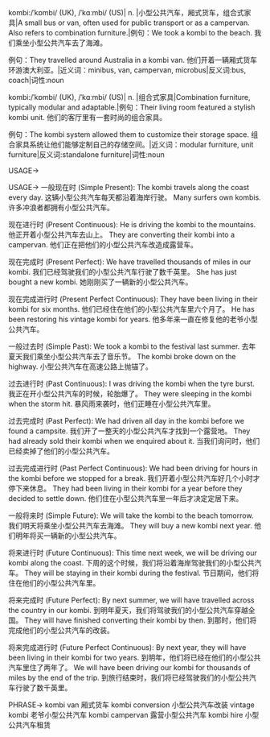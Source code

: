 kombi:/ˈkɒmbi/ (UK), /ˈkɑːmbi/ (US)| n. |小型公共汽车，厢式货车，组合式家具|A small bus or van, often used for public transport or as a campervan. Also refers to combination furniture.|例句：We took a kombi to the beach. 我们乘坐小型公共汽车去了海滩。

例句：They travelled around Australia in a kombi van. 他们开着一辆厢式货车环游澳大利亚。|近义词：minibus, van, campervan, microbus|反义词:bus, coach|词性:noun

kombi:/ˈkɒmbi/ (UK), /ˈkɑːmbi/ (US)| n. |组合式家具|Combination furniture, typically modular and adaptable.|例句：Their living room featured a stylish kombi unit. 他们的客厅里有一套时尚的组合家具。

例句：The kombi system allowed them to customize their storage space. 组合家具系统让他们能够定制自己的存储空间。|近义词：modular furniture, unit furniture|反义词:standalone furniture|词性:noun


USAGE->

USAGE->
一般现在时 (Simple Present):
The kombi travels along the coast every day. 这辆小型公共汽车每天都沿着海岸行驶。
Many surfers own kombis. 许多冲浪者都拥有小型公共汽车。

现在进行时 (Present Continuous):
He is driving the kombi to the mountains. 他正开着小型公共汽车去山上。
They are converting their kombi into a campervan. 他们正在把他们的小型公共汽车改造成露营车。

现在完成时 (Present Perfect):
We have travelled thousands of miles in our kombi. 我们已经驾驶我们的小型公共汽车行驶了数千英里。
She has just bought a new kombi. 她刚刚买了一辆新的小型公共汽车。

现在完成进行时 (Present Perfect Continuous):
They have been living in their kombi for six months. 他们已经住在他们的小型公共汽车里六个月了。
He has been restoring his vintage kombi for years. 他多年来一直在修复他的老爷小型公共汽车。

一般过去时 (Simple Past):
We took a kombi to the festival last summer. 去年夏天我们乘坐小型公共汽车去了音乐节。
The kombi broke down on the highway. 小型公共汽车在高速公路上抛锚了。

过去进行时 (Past Continuous):
I was driving the kombi when the tyre burst. 我正在开小型公共汽车的时候，轮胎爆了。
They were sleeping in the kombi when the storm hit. 暴风雨来袭时，他们正睡在小型公共汽车里。

过去完成时 (Past Perfect):
We had driven all day in the kombi before we found a campsite. 我们开了一整天的小型公共汽车才找到一个露营地。
They had already sold their kombi when we enquired about it. 当我们询问时，他们已经卖掉了他们的小型公共汽车。

过去完成进行时 (Past Perfect Continuous):
We had been driving for hours in the kombi before we stopped for a break. 我们开着小型公共汽车好几个小时才停下来休息。
They had been living in their kombi for a year before they decided to settle down. 他们住在小型公共汽车里一年后才决定定居下来。

一般将来时 (Simple Future):
We will take the kombi to the beach tomorrow. 我们明天将乘坐小型公共汽车去海滩。
They will buy a new kombi next year. 他们明年将买一辆新的小型公共汽车。

将来进行时 (Future Continuous):
This time next week, we will be driving our kombi along the coast. 下周的这个时候，我们将沿着海岸驾驶我们的小型公共汽车。
They will be staying in their kombi during the festival. 节日期间，他们将住在他们的小型公共汽车里。

将来完成时 (Future Perfect):
By next summer, we will have travelled across the country in our kombi. 到明年夏天，我们将驾驶我们的小型公共汽车穿越全国。
They will have finished converting their kombi by then. 到那时，他们将完成他们的小型公共汽车的改装。

将来完成进行时 (Future Perfect Continuous):
By next year, they will have been living in their kombi for two years. 到明年，他们将已经在他们的小型公共汽车里住了两年了。
We will have been driving our kombi for thousands of miles by the end of the trip. 到旅行结束时，我们将已经驾驶我们的小型公共汽车行驶了数千英里。


PHRASE->
kombi van 厢式货车
kombi conversion 小型公共汽车改装
vintage kombi 老爷小型公共汽车
kombi campervan 露营小型公共汽车
kombi hire 小型公共汽车租赁
